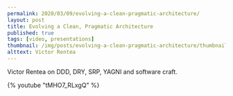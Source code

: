 ```yaml
---
permalink: 2020/03/09/evolving-a-clean-pragmatic-architecture/
layout: post
title: Evolving a Clean, Pragmatic Architecture
published: true
tags: [video, presentations]
thumbnail: /img/posts/evolving-a-clean-pragmatic-architecture/thumbnail-420x255.webp
alttext: Victor Rentea
---
```


Victor Rentea on DDD, DRY, SRP, YAGNI and software craft.

{% youtube "tMHO7_RLxgQ" %}